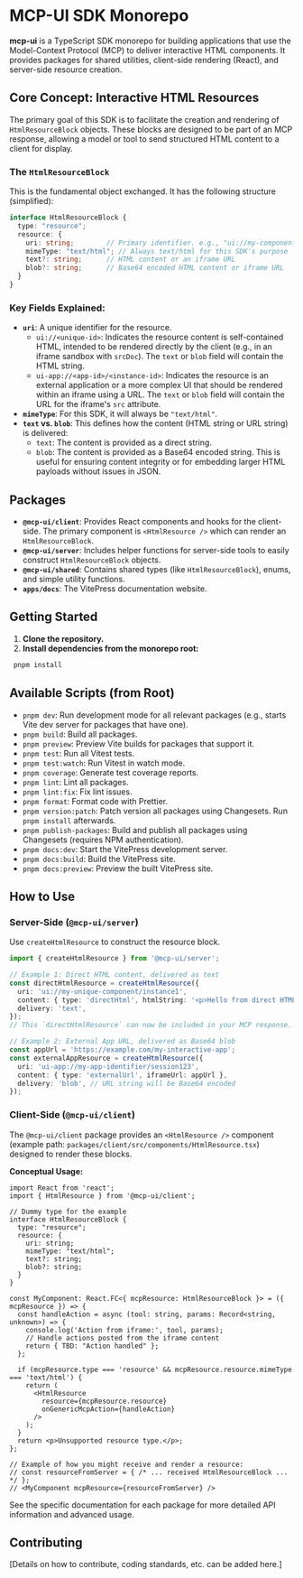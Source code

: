 # MCP-UI SDK Monorepo

**mcp-ui** is a TypeScript SDK monorepo for building applications that use the Model-Context Protocol (MCP) to deliver interactive HTML components. It provides packages for shared utilities, client-side rendering (React), and server-side resource creation.

## Core Concept: Interactive HTML Resources

The primary goal of this SDK is to facilitate the creation and rendering of `HtmlResourceBlock` objects. These blocks are designed to be part of an MCP response, allowing a model or tool to send structured HTML content to a client for display.

### The `HtmlResourceBlock`

This is the fundamental object exchanged. It has the following structure (simplified):

```typescript
interface HtmlResourceBlock {
  type: "resource";
  resource: {
    uri: string;        // Primary identifier. e.g., "ui://my-component/1" or "ui-app://my-app/instance-1"
    mimeType: "text/html"; // Always text/html for this SDK's purpose
    text?: string;      // HTML content or an iframe URL
    blob?: string;      // Base64 encoded HTML content or iframe URL
  }
}
```

### Key Fields Explained:

*   **`uri`**: A unique identifier for the resource.
    *   `ui://<unique-id>`: Indicates the resource content is self-contained HTML, intended to be rendered directly by the client (e.g., in an iframe sandbox with `srcDoc`). The `text` or `blob` field will contain the HTML string.
    *   `ui-app://<app-id>/<instance-id>`: Indicates the resource is an external application or a more complex UI that should be rendered within an iframe using a URL. The `text` or `blob` field will contain the URL for the iframe's `src` attribute.
*   **`mimeType`**: For this SDK, it will always be `"text/html"`.
*   **`text` vs. `blob`**: This defines how the content (HTML string or URL string) is delivered:
    *   `text`: The content is provided as a direct string.
    *   `blob`: The content is provided as a Base64 encoded string. This is useful for ensuring content integrity or for embedding larger HTML payloads without issues in JSON.

## Packages


*   **`@mcp-ui/client`**: Provides React components and hooks for the client-side. The primary component is `<HtmlResource />` which can render an `HtmlResourceBlock`.
*   **`@mcp-ui/server`**: Includes helper functions for server-side tools to easily construct `HtmlResourceBlock` objects.
*   **`@mcp-ui/shared`**: Contains shared types (like `HtmlResourceBlock`), enums, and simple utility functions.
*   **`apps/docs`**: The VitePress documentation website.

## Getting Started

1.  **Clone the repository.**
2.  **Install dependencies from the monorepo root:**
   ```bash
    pnpm install
   ```

## Available Scripts (from Root)

*   `pnpm dev`: Run development mode for all relevant packages (e.g., starts Vite dev server for packages that have one).
*   `pnpm build`: Build all packages.
*   `pnpm preview`: Preview Vite builds for packages that support it.
*   `pnpm test`: Run all Vitest tests.
*   `pnpm test:watch`: Run Vitest in watch mode.
*   `pnpm coverage`: Generate test coverage reports.
*   `pnpm lint`: Lint all packages.
*   `pnpm lint:fix`: Fix lint issues.
*   `pnpm format`: Format code with Prettier.
*   `pnpm version:patch`: Patch version all packages using Changesets. Run `pnpm install` afterwards.
*   `pnpm publish-packages`: Build and publish all packages using Changesets (requires NPM authentication).
*   `pnpm docs:dev`: Start the VitePress development server.
*   `pnpm docs:build`: Build the VitePress site.
*   `pnpm docs:preview`: Preview the built VitePress site.

## How to Use

### Server-Side (`@mcp-ui/server`)

Use `createHtmlResource` to construct the resource block.

```typescript
import { createHtmlResource } from '@mcp-ui/server';

// Example 1: Direct HTML content, delivered as text
const directHtmlResource = createHtmlResource({
  uri: 'ui://my-unique-component/instance1',
  content: { type: 'directHtml', htmlString: '<p>Hello from direct HTML!</p>' },
  delivery: 'text',
});
// This `directHtmlResource` can now be included in your MCP response.

// Example 2: External App URL, delivered as Base64 blob
const appUrl = 'https://example.com/my-interactive-app';
const externalAppResource = createHtmlResource({
  uri: 'ui-app://my-app-identifier/session123',
  content: { type: 'externalUrl', iframeUrl: appUrl },
  delivery: 'blob', // URL string will be Base64 encoded
});
```

### Client-Side (`@mcp-ui/client`)

The `@mcp-ui/client` package provides an `<HtmlResource />` component (example path: `packages/client/src/components/HtmlResource.tsx`) designed to render these blocks.

**Conceptual Usage:**

```tsx
import React from 'react';
import { HtmlResource } from '@mcp-ui/client';

// Dummy type for the example
interface HtmlResourceBlock {
  type: "resource";
  resource: {
    uri: string;
    mimeType: "text/html";
    text?: string;
    blob?: string;
  }
}

const MyComponent: React.FC<{ mcpResource: HtmlResourceBlock }> = ({ mcpResource }) => {
  const handleAction = async (tool: string, params: Record<string, unknown>) => {
    console.log('Action from iframe:', tool, params);
    // Handle actions posted from the iframe content
    return { TBD: "Action handled" }; 
  };

  if (mcpResource.type === 'resource' && mcpResource.resource.mimeType === 'text/html') {
    return (
      <HtmlResource 
        resource={mcpResource.resource} 
        onGenericMcpAction={handleAction} 
      />
    );
  }
  return <p>Unsupported resource type.</p>;
};

// Example of how you might receive and render a resource:
// const resourceFromServer = { /* ... received HtmlResourceBlock ... */ };
// <MyComponent mcpResource={resourceFromServer} />
```

See the specific documentation for each package for more detailed API information and advanced usage.

## Contributing

[Details on how to contribute, coding standards, etc. can be added here.] 